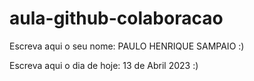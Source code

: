 # aula-github-colaboracao

Escreva aqui o seu nome: PAULO HENRIQUE SAMPAIO :)

Escreva aqui o dia de hoje: 13 de Abril 2023 :)
